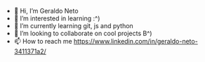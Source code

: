 - 👋 Hi, I’m Geraldo Neto 
- 👀 I’m interested in learning :^)
- 🌱 I’m currently learning git, js and python
- 💞️ I’m looking to collaborate on cool projects B^)
- 📫 How to reach me 
https://www.linkedin.com/in/geraldo-neto-3411371a2/

<!---
eumesmo144/eumesmo144 is a ✨ special ✨ repository because its `README.md` (this file) appears on your GitHub profile.
You can click the Preview link to take a look at your changes.
--->
